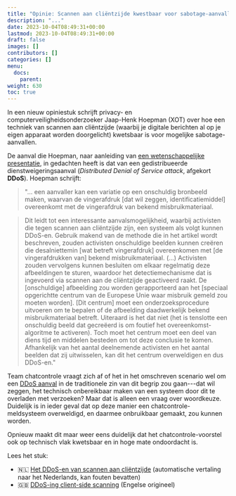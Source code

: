 ```yaml
---
title: "Opinie: Scannen aan cliëntzijde kwestbaar voor sabotage-aanvallen"
description: "..."
date: 2023-10-04T08:49:31+00:00
lastmod: 2023-10-04T08:49:31+00:00
draft: false
images: []
contributors: []
categories: []
menu:
  docs:
    parent: 
weight: 630
toc: true
---
```


In een nieuw opiniestuk schrijft privacy- en computerveiligheidsonderzoeker Jaap-Henk Hoepman (XOT) over hoe een techniek van scannen aan cliëntzijde (waarbij je digitale berichten al op je eigen apparaat worden doorgelicht) kwetsbaar is voor mogelijke sabotage-aanvallen. 

De aanval die Hoepman, naar aanleiding van [een wetenschappelijke presentatie](https://www.usenix.org/conference/usenixsecurity23/presentation/prokos), in gedachten heeft is dat van een gedistribueerde dienstweigeringsaanval (_Distributed Denial of Service attack_, afgekort **DDoS**). Hoepman schrijft:

> "... een aanvaller kan een variatie op een onschuldig bronbeeld maken, waarvan de vingerafdruk [dat wil zeggen, identificatiemiddel] overeenkomt met de vingerafdruk van bekend misbruikmateriaal.

> Dit leidt tot een interessante aanvalsmogelijkheid, waarbij activisten die tegen scannen aan cliëntzijde zijn, een systeem als volgt kunnen DDoS-en. Gebruik makend van de methode die in het artikel wordt beschreven, zouden activisten onschuldige beelden kunnen creëren die desalniettemin [wat betreft vingerafdruk] overeenkomen met [de vingerafdrukken van] bekend misbruikmateriaal. (...) Activisten zouden vervolgens kunnen besluiten om elkaar regelmatig deze afbeeldingen te sturen, waardoor het detectiemechanisme dat is ingevoerd via scannen aan de cliëntzijde geactiveerd raakt. De [onschuldige] afbeelding zou worden gerapporteerd aan het [speciaal opgerichtte centrum van de Europese Unie waar misbruik gemeld zou moeten worden]. [Dit centrum] moet een onderzoeksprocedure uitvoeren om te bepalen of de afbeelding daadwerkelijk bekend misbruikmateriaal betreft. Uiteraard is het dat niet (het is tenslotte een onschuldig beeld dat gecreëerd is om foutief het overeenkomst-algoritme te activeren). Toch moet het centrum moet een deel van diens tijd en middelen besteden om tot deze conclusie te komen. Afhankelijk van het aantal deelnemende activisten en het aantal beelden dat zij uitwisselen, kan dit het centrum overweldigen en dus DDoS-en."

Team chatcontrole vraagt zich af of het in het omschreven scenario wel om een [DDoS aanval](https://nl.wikipedia.org/wiki/Distributed_denial-of-service) in de traditionele zin van dit begrip zou gaan---dat wil zeggen, het technisch onbereikbaar maken van een systeem door dit te overladen met verzoeken? Maar dat is alleen een vraag over woordkeuze. Duidelijk is in ieder geval dat op deze manier een chatcontrole-meldsysteem overweldigd, en daarmee onbruikbaar gemaakt, zou kunnen worden. 

Opnieuw maakt dit maar weer eens duidelijk dat het chatcontrole-voorstel ook op technisch vlak kwetsbaar en in hoge mate ondoordacht is.

Lees het stuk:
- 🇳🇱 [Het DDoS-en van scannen aan cliëntzijde](https://blog-xot-nl.translate.goog/2023/10/04/ddos-ing-client-side-scanning/index.html?_x_tr_sl=en&_x_tr_tl=nl) (automatische vertaling naar het Nederlands, kan fouten bevatten)
- 🇬🇧 [DDoS-ing client-side scanning](https://blog.xot.nl/2023/10/04/ddos-ing-client-side-scanning/index.html) (Engelse origineel)